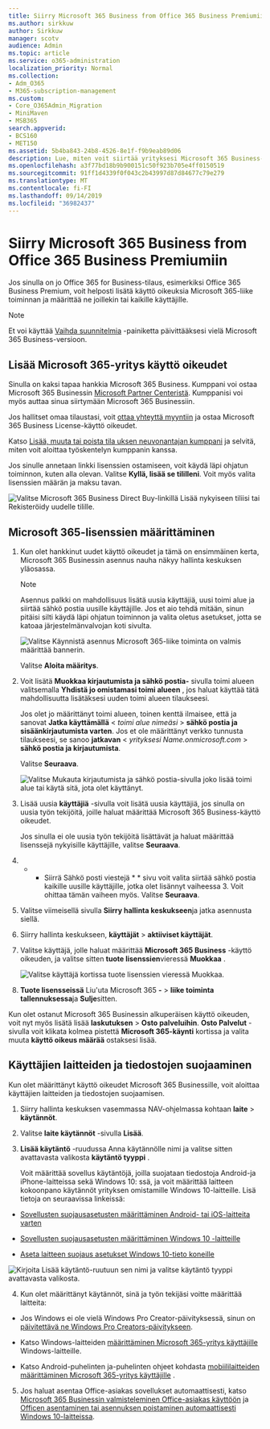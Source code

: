 ```yaml
---
title: Siirry Microsoft 365 Business from Office 365 Business Premiumiin
ms.author: sirkkuw
author: Sirkkuw
manager: scotv
audience: Admin
ms.topic: article
ms.service: o365-administration
localization_priority: Normal
ms.collection:
- Adm_O365
- M365-subscription-management
ms.custom:
- Core_O365Admin_Migration
- MiniMaven
- MSB365
search.appverid:
- BCS160
- MET150
ms.assetid: 5b4ba843-24b8-4526-8e1f-f9b9eab89d06
description: Lue, miten voit siirtää yrityksesi Microsoft 365 Business-tieto koneessa.
ms.openlocfilehash: a3f77bd18b9b900151c50f923b705e4ff0150519
ms.sourcegitcommit: 91ff1d4339f0f043c2b43997d87d84677c79e279
ms.translationtype: MT
ms.contentlocale: fi-FI
ms.lasthandoff: 09/14/2019
ms.locfileid: "36982437"
---
```

# <a name="migrate-to-microsoft-365-business-from-office-365-business-premium"></a>Siirry Microsoft 365 Business from Office 365 Business Premiumiin

Jos sinulla on jo Office 365 for Business-tilaus, esimerkiksi Office 365 Business Premium, voit helposti lisätä käyttö oikeuksia Microsoft 365-liike toiminnan ja määrittää ne joillekin tai kaikille käyttäjille.
  
> [!NOTE]
> Et voi käyttää [Vaihda suunnitelmia](https://support.office.com/article/73318661-8f33-478b-bcc7-fb8d69dbb22a?.aspx#switchbutton) -painiketta päivittääksesi vielä Microsoft 365 Business-versioon. 
  
## <a name="add-microsoft-365-business-licenses"></a>Lisää Microsoft 365-yritys käyttö oikeudet

Sinulla on kaksi tapaa hankkia Microsoft 365 Business. Kumppani voi ostaa Microsoft 365 Businessin [Microsoft Partner Centeristä](get-microsoft-365-business.md). Kumppanisi voi myös auttaa sinua siirtymään Microsoft 365 Businessiin.
  
Jos hallitset omaa tilaustasi, voit [ottaa yhteyttä myyntiin](https://www.microsoft.com/microsoft-365/business) ja ostaa Microsoft 365 Business License-käyttö oikeudet. 
  
Katso [Lisää, muuta tai poista tila uksen neuvonantajan kumppani](https://support.office.com/article/f86e8177-936e-491e-9024-44dea2b296ff) ja selvitä, miten voit aloittaa työskentelyn kumppanin kanssa. 
  
Jos sinulle annetaan linkki lisenssien ostamiseen, voit käydä läpi ohjatun toiminnon, kuten alla olevan. Valitse **Kyllä, lisää se tililleni**. Voit myös valita lisenssien määrän ja maksu tavan.
  
![Valitse Microsoft 365 Business Direct Buy-linkillä Lisää nykyiseen tiliisi tai Rekisteröidy uudelle tilille.](media/8bc54fd1-9cab-44d5-af91-c471e89aea46.png)
  
## <a name="assign-microsoft-365-licenses"></a>Microsoft 365-lisenssien määrittäminen

1. Kun olet hankkinut uudet käyttö oikeudet ja tämä on ensimmäinen kerta, Microsoft 365 Businessin asennus nauha näkyy hallinta keskuksen yläosassa.
    
    > [!NOTE]
    > Asennus palkki on mahdollisuus lisätä uusia käyttäjiä, uusi toimi alue ja siirtää sähkö postia uusille käyttäjille. Jos et aio tehdä mitään, sinun pitäisi silti käydä läpi ohjatun toiminnon ja valita oletus asetukset, jotta se katoaa järjestelmänvalvojan koti sivulta. 
  
   ![Valitse Käynnistä asennus Microsoft 365-liike toiminta on valmis määrittää bannerin.](media/8d3b0d97-7cca-497f-9364-4b00ad670209.png)
  
    Valitse **Aloita määritys**.
    
2. Voit lisätä **Muokkaa kirjautumista ja sähkö postia-** sivulla toimi alueen valitsemalla **Yhdistä jo omistamasi toimi alueen** , jos haluat käyttää tätä mahdollisuutta lisätäksesi uuden toimi alueen tilaukseesi. 
    
    Jos olet jo määrittänyt toimi alueen, toinen kenttä ilmaisee, että ja sanovat **Jatka käyttämällä** \< _toimi alue nimeäsi_ \> **sähkö postia ja sisäänkirjautumista varten**.   Jos et ole määrittänyt verkko tunnusta tilaukseesi, se sanoo **jatkavan** \< _yrityksesi Name.onmicrosoft.com_ \> **sähkö postia ja kirjautumista**.  
    
    Valitse **Seuraava**.
    
    ![Valitse Mukauta kirjautumista ja sähkö postia-sivulla joko lisää toimi alue tai käytä sitä, jota olet käyttänyt.](media/c3f5cfb2-1189-4d2f-803b-c9feb008a7a3.png)
  
3. Lisää uusia **käyttäjiä** -sivulla voit lisätä uusia käyttäjiä, jos sinulla on uusia työn tekijöitä, joille haluat määrittää Microsoft 365 Business-käyttö oikeudet. 
    
    Jos sinulla ei ole uusia työn tekijöitä lisättävät ja haluat määrittää lisenssejä nykyisille käyttäjille, valitse **Seuraava**.
    
4. * * Siirrä Sähkö posti viestejä * * sivu voit valita siirtää sähkö postia kaikille uusille käyttäjille, jotka olet lisännyt vaiheessa 3. Voit ohittaa tämän vaiheen myös. Valitse **Seuraava**.
    
5. Valitse viimeisellä sivulla **Siirry hallinta keskukseen**ja jatka asennusta siellä.
    
6. Siirry hallinta keskukseen, **käyttäjät** \> **aktiiviset käyttäjät**.
    
7. Valitse käyttäjä, jolle haluat määrittää **Microsoft 365 Business** -käyttö oikeuden, ja valitse sitten **tuote lisenssien**vieressä **Muokkaa** .
    
    ![Valitse käyttäjä kortissa tuote lisenssien vieressä Muokkaa.](media/be0fe2d8-7ff8-447c-88f6-d212ed78451c.png)
  
8. **Tuote lisensseissä** Liu'uta Microsoft 365 **-** \> **liike toiminta** **tallennuksessa**ja **Sulje**sitten.
    
Kun olet ostanut Microsoft 365 Businessin alkuperäisen käyttö oikeuden, voit nyt myös lisätä lisää **laskutuksen** \> **Osto palveluihin**. **Osto Palvelut** -sivulla voit klikata kolmea pistettä **Microsoft 365-käynti** kortissa ja valita muuta **käyttö oikeus määrää** ostaksesi lisää. 
  
## <a name="protect-user-devices-and-files"></a>Käyttäjien laitteiden ja tiedostojen suojaaminen

Kun olet määrittänyt käyttö oikeudet Microsoft 365 Businessille, voit aloittaa käyttäjien laitteiden ja tiedostojen suojaamisen.
  
1. Siirry hallinta keskuksen vasemmassa NAV-ohjelmassa kohtaan **laite** \> **käytännöt**.
    
2. Valitse **laite käytännöt** -sivulla **Lisää**.
    
3. **Lisää käytäntö** -ruudussa Anna käytännölle nimi ja valitse sitten avattavasta valikosta **käytäntö tyyppi** . 
    
    Voit määrittää sovellus käytäntöjä, joilla suojataan tiedostoja Android-ja iPhone-laitteissa sekä Windows 10: ssä, ja voit määrittää laitteen kokoonpano käytännöt yrityksen omistamille Windows 10-laitteille. Lisä tietoja on seuraavissa linkeissä:
    
  - [Sovellusten suojausasetusten määrittäminen Android- tai iOS-laitteita varten](app-protection-settings-for-android-and-ios.md)
    
  - [Sovellusten suojausasetusten määrittäminen Windows 10 -laitteille](protection-settings-for-windows-10-devices.md)
    
  - [Aseta laitteen suojaus asetukset Windows 10-tieto koneille](protection-settings-for-windows-10-pcs.md)
    
   ![Kirjoita Lisää käytäntö-ruutuun sen nimi ja valitse käytäntö tyyppi avattavasta valikosta.](media/76ef37e4-1d18-4f34-8a0f-391ab1d0ae2b.png)
  
4. Kun olet määrittänyt käytännöt, sinä ja työn tekijäsi voitte määrittää laitteita:
    
  - Jos Windows ei ole vielä Windows Pro Creator-päivityksessä, sinun on [päivitettävä ne Windows Pro Creators-päivitykseen](upgrade-to-windows-pro-creators-update.md).
    
  - Katso Windows-laitteiden [määrittäminen Microsoft 365-yritys käyttäjille](set-up-windows-devices.md) Windows-laitteille. 
    
  - Katso Android-puhelinten ja-puhelinten ohjeet kohdasta [mobiililaitteiden määrittäminen Microsoft 365-yritys käyttäjille](set-up-mobile-devices.md) . 
    
5. Jos haluat asentaa Office-asiakas sovellukset automaattisesti, katso [Microsoft 365 Businessin valmisteleminen Office-asiakas käyttöön](prepare-for-office-client-deployment.md) ja [Officen asentaminen tai asennuksen poistaminen automaattisesti Windows 10-laitteissa](auto-install-or-uninstall-office.md).
    


